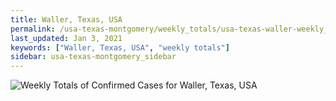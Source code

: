 ```yaml
---
title: Waller, Texas, USA
permalink: /usa-texas-montgomery/weekly_totals/usa-texas-waller-weekly_totals.html
last_updated: Jan 3, 2021
keywords: ["Waller, Texas, USA", "weekly totals"]
sidebar: usa-texas-montgomery_sidebar
---
```


![Weekly Totals of Confirmed Cases for Waller, Texas, USA](/covid_tracker/images/graphs/usa-texas-waller-weekly_totals_graph.png)

